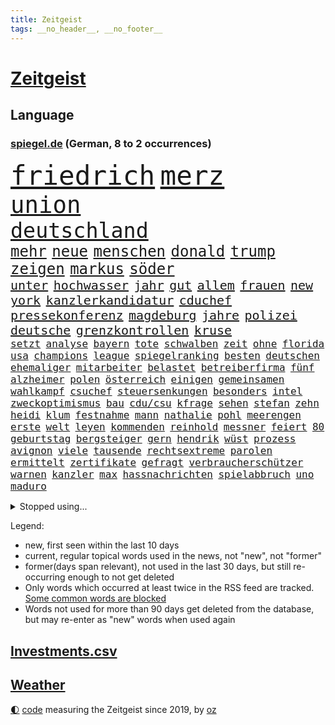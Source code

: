 ```yaml
---
title: Zeitgeist
tags: __no_header__, __no_footer__
---
```


# [Zeitgeist](https://oliz.io/zeitgeist/)

## Language

<h3><a href="https://www.spiegel.de" target="_blank">spiegel.de</a> (German, 8 to 2 occurrences)</h3>
<p style="font-family:monospace">
<span style="font-size:32pt"><a href="news_links.html#friedrich" class="current">friedrich</a></span>
<span style="font-size:32pt"><a href="news_links.html#merz" class="current">merz</a></span>
<br>
<span style="font-size:28pt"><a href="news_links.html#union" class="current">union</a></span>
<br>
<span style="font-size:25pt"><a href="news_links.html#deutschland" class="current">deutschland</a></span>
<br>
<span style="font-size:18pt"><a href="news_links.html#mehr" class="current">mehr</a></span>
<span style="font-size:18pt"><a href="news_links.html#neue" class="current">neue</a></span>
<span style="font-size:18pt"><a href="news_links.html#menschen" class="current">menschen</a></span>
<span style="font-size:18pt"><a href="news_links.html#donald" class="current">donald</a></span>
<span style="font-size:18pt"><a href="news_links.html#trump" class="current">trump</a></span>
<span style="font-size:18pt"><a href="news_links.html#zeigen" class="current">zeigen</a></span>
<span style="font-size:18pt"><a href="news_links.html#markus" class="current">markus</a></span>
<span style="font-size:18pt"><a href="news_links.html#söder" class="current">söder</a></span>
<br>
<span style="font-size:15pt"><a href="news_links.html#unter" class="current">unter</a></span>
<span style="font-size:15pt"><a href="news_links.html#hochwasser" class="current">hochwasser</a></span>
<span style="font-size:15pt"><a href="news_links.html#jahr" class="current">jahr</a></span>
<span style="font-size:15pt"><a href="news_links.html#gut" class="current">gut</a></span>
<span style="font-size:15pt"><a href="news_links.html#allem" class="current">allem</a></span>
<span style="font-size:15pt"><a href="news_links.html#frauen" class="current">frauen</a></span>
<span style="font-size:15pt"><a href="news_links.html#new" class="current">new</a></span>
<span style="font-size:15pt"><a href="news_links.html#york" class="current">york</a></span>
<span style="font-size:15pt"><a href="news_links.html#kanzlerkandidatur" class="current">kanzlerkandidatur</a></span>
<span style="font-size:15pt"><a href="news_links.html#cduchef" class="current">cduchef</a></span>
<span style="font-size:15pt"><a href="news_links.html#pressekonferenz" class="current">pressekonferenz</a></span>
<span style="font-size:15pt"><a href="news_links.html#magdeburg" class="current">magdeburg</a></span>
<span style="font-size:15pt"><a href="news_links.html#jahre" class="current">jahre</a></span>
<span style="font-size:15pt"><a href="news_links.html#polizei" class="current">polizei</a></span>
<span style="font-size:15pt"><a href="news_links.html#deutsche" class="current">deutsche</a></span>
<span style="font-size:15pt"><a href="news_links.html#grenzkontrollen" class="current">grenzkontrollen</a></span>
<span style="font-size:15pt"><a href="news_links.html#kruse" class="new">kruse</a></span>
<br>
<span style="font-size:12pt"><a href="news_links.html#setzt" class="current">setzt</a></span>
<span style="font-size:12pt"><a href="news_links.html#analyse" class="current">analyse</a></span>
<span style="font-size:12pt"><a href="news_links.html#bayern" class="current">bayern</a></span>
<span style="font-size:12pt"><a href="news_links.html#tote" class="current">tote</a></span>
<span style="font-size:12pt"><a href="news_links.html#schwalben" class="new">schwalben</a></span>
<span style="font-size:12pt"><a href="news_links.html#zeit" class="current">zeit</a></span>
<span style="font-size:12pt"><a href="news_links.html#ohne" class="current">ohne</a></span>
<span style="font-size:12pt"><a href="news_links.html#florida" class="current">florida</a></span>
<span style="font-size:12pt"><a href="news_links.html#usa" class="current">usa</a></span>
<span style="font-size:12pt"><a href="news_links.html#champions" class="current">champions</a></span>
<span style="font-size:12pt"><a href="news_links.html#league" class="current">league</a></span>
<span style="font-size:12pt"><a href="news_links.html#spiegelranking" class="new">spiegelranking</a></span>
<span style="font-size:12pt"><a href="news_links.html#besten" class="current">besten</a></span>
<span style="font-size:12pt"><a href="news_links.html#deutschen" class="current">deutschen</a></span>
<span style="font-size:12pt"><a href="news_links.html#ehemaliger" class="current">ehemaliger</a></span>
<span style="font-size:12pt"><a href="news_links.html#mitarbeiter" class="current">mitarbeiter</a></span>
<span style="font-size:12pt"><a href="news_links.html#belastet" class="current">belastet</a></span>
<span style="font-size:12pt"><a href="news_links.html#betreiberfirma" class="new">betreiberfirma</a></span>
<span style="font-size:12pt"><a href="news_links.html#fünf" class="current">fünf</a></span>
<span style="font-size:12pt"><a href="news_links.html#alzheimer" class="current">alzheimer</a></span>
<span style="font-size:12pt"><a href="news_links.html#polen" class="current">polen</a></span>
<span style="font-size:12pt"><a href="news_links.html#österreich" class="current">österreich</a></span>
<span style="font-size:12pt"><a href="news_links.html#einigen" class="current">einigen</a></span>
<span style="font-size:12pt"><a href="news_links.html#gemeinsamen" class="current">gemeinsamen</a></span>
<span style="font-size:12pt"><a href="news_links.html#wahlkampf" class="current">wahlkampf</a></span>
<span style="font-size:12pt"><a href="news_links.html#csuchef" class="current">csuchef</a></span>
<span style="font-size:12pt"><a href="news_links.html#steuersenkungen" class="current">steuersenkungen</a></span>
<span style="font-size:12pt"><a href="news_links.html#besonders" class="current">besonders</a></span>
<span style="font-size:12pt"><a href="news_links.html#intel" class="current">intel</a></span>
<span style="font-size:12pt"><a href="news_links.html#zweckoptimismus" class="new">zweckoptimismus</a></span>
<span style="font-size:12pt"><a href="news_links.html#bau" class="current">bau</a></span>
<span style="font-size:12pt"><a href="news_links.html#cdu/csu" class="current">cdu/csu</a></span>
<span style="font-size:12pt"><a href="news_links.html#kfrage" class="current">kfrage</a></span>
<span style="font-size:12pt"><a href="news_links.html#sehen" class="current">sehen</a></span>
<span style="font-size:12pt"><a href="news_links.html#stefan" class="current">stefan</a></span>
<span style="font-size:12pt"><a href="news_links.html#zehn" class="current">zehn</a></span>
<span style="font-size:12pt"><a href="news_links.html#heidi" class="current">heidi</a></span>
<span style="font-size:12pt"><a href="news_links.html#klum" class="current">klum</a></span>
<span style="font-size:12pt"><a href="news_links.html#festnahme" class="current">festnahme</a></span>
<span style="font-size:12pt"><a href="news_links.html#mann" class="current">mann</a></span>
<span style="font-size:12pt"><a href="news_links.html#nathalie" class="new">nathalie</a></span>
<span style="font-size:12pt"><a href="news_links.html#pohl" class="new">pohl</a></span>
<span style="font-size:12pt"><a href="news_links.html#meerengen" class="new">meerengen</a></span>
<span style="font-size:12pt"><a href="news_links.html#erste" class="current">erste</a></span>
<span style="font-size:12pt"><a href="news_links.html#welt" class="current">welt</a></span>
<span style="font-size:12pt"><a href="news_links.html#leyen" class="current">leyen</a></span>
<span style="font-size:12pt"><a href="news_links.html#kommenden" class="current">kommenden</a></span>
<span style="font-size:12pt"><a href="news_links.html#reinhold" class="current">reinhold</a></span>
<span style="font-size:12pt"><a href="news_links.html#messner" class="current">messner</a></span>
<span style="font-size:12pt"><a href="news_links.html#feiert" class="current">feiert</a></span>
<span style="font-size:12pt"><a href="news_links.html#80" class="current">80</a></span>
<span style="font-size:12pt"><a href="news_links.html#geburtstag" class="current">geburtstag</a></span>
<span style="font-size:12pt"><a href="news_links.html#bergsteiger" class="current">bergsteiger</a></span>
<span style="font-size:12pt"><a href="news_links.html#gern" class="current">gern</a></span>
<span style="font-size:12pt"><a href="news_links.html#hendrik" class="current">hendrik</a></span>
<span style="font-size:12pt"><a href="news_links.html#wüst" class="current">wüst</a></span>
<span style="font-size:12pt"><a href="news_links.html#prozess" class="current">prozess</a></span>
<span style="font-size:12pt"><a href="news_links.html#avignon" class="current">avignon</a></span>
<span style="font-size:12pt"><a href="news_links.html#viele" class="current">viele</a></span>
<span style="font-size:12pt"><a href="news_links.html#tausende" class="current">tausende</a></span>
<span style="font-size:12pt"><a href="news_links.html#rechtsextreme" class="current">rechtsextreme</a></span>
<span style="font-size:12pt"><a href="news_links.html#parolen" class="current">parolen</a></span>
<span style="font-size:12pt"><a href="news_links.html#ermittelt" class="current">ermittelt</a></span>
<span style="font-size:12pt"><a href="news_links.html#zertifikate" class="new">zertifikate</a></span>
<span style="font-size:12pt"><a href="news_links.html#gefragt" class="current">gefragt</a></span>
<span style="font-size:12pt"><a href="news_links.html#verbraucherschützer" class="current">verbraucherschützer</a></span>
<span style="font-size:12pt"><a href="news_links.html#warnen" class="current">warnen</a></span>
<span style="font-size:12pt"><a href="news_links.html#kanzler" class="current">kanzler</a></span>
<span style="font-size:12pt"><a href="news_links.html#max" class="current">max</a></span>
<span style="font-size:12pt"><a href="news_links.html#hassnachrichten" class="current">hassnachrichten</a></span>
<span style="font-size:12pt"><a href="news_links.html#spielabbruch" class="new">spielabbruch</a></span>
<span style="font-size:12pt"><a href="news_links.html#uno" class="current">uno</a></span>
<span style="font-size:12pt"><a href="news_links.html#maduro" class="current">maduro</a></span>
</p>
<details>
<summary>Stopped using...</summary>
<p class="former" style="font-size:12pt">
weitgehend(1427) ebenfalls(1426) vergeben(1426) 2015(1424) alpen(1424) anne(1424) persönliche(1424) rest(1424) verhandelt(1424) betroffene(1423) landkreis(1423) mittelmeer(1423) richterin(1423) identifiziert(1422) mediziner(1422) 2000(1421) angeblichen(1421) angeklagte(1420) fließt(1420) kritische(1420) weltweite(1420) wetter(1420) bedenken(1419) bestellt(1419) elfmeter(1419) kurzfristig(1419) anschließend(1418) gefährden(1418) niederländische(1418) schröder(1418) verkehrsminister(1418) verschiebt(1418) übergeben(1418) anleger(1417) beginnen(1417) bewegung(1417) facebook(1417) frankfurter(1417) londoner(1417) spdpolitiker(1417) südafrika(1417) verschieben(1417) anwälte(1416) aufgehoben(1416) beachten(1416) dokumente(1416) entwickelt(1416) lehnt(1416) weißen(1416) öffnen(1416) nutzer(1415) razzia(1415) signal(1415) bremer(1414) kräftig(1414) remis(1414) täglich(1414) verpasst(1414) europäer(1413) litauen(1413) nerven(1413) themen(1413) trainiert(1413) verteidigungsministerium(1413) party(1412) bestätigen(1411) senkt(1411) sinkt(1411) ebenso(1410) weder(1410) einreise(1408) irak(1408) vorstellen(1408) einschränkungen(1407) entwickeln(1407) berühmten(1406) bundesstaat(1406) traum(1405) achten(1404) euparlament(1402) nordkorea(1400) hoffnungen(1398) kokain(1396) projekte(1395) ausrüstung(1394) insolvenz(1392) niedrig(1388) rang(1388) kandidatur(1386) krisen(1386) training(1386) vorläufig(1383) afrikas(1382) überfall(1379) zdf(1377) überfordert(1375) geblieben(1374) sogenannten(1372) herausforderungen(1369) teuren(1369) dankt(1340) gewinne(1320) estland(1290) klimaaktivisten(1220) interessen(1219) militärische(1218) drohende(1179) serbien(1178) jahresende(1175) kleidung(1159) gesund(1126) umkämpften(1116) erkrankte(1112) befürwortet(1111) erhofft(1105) exil(1104) stehlen(1101) börsen(1096) angestellten(1086) immobilien(1084) fifa(1080) spezielle(1051) eingeführt(1050) lädt(1040) invasion(1003) kompromiss(1001) genehmigt(974) bat(970) hinzu(965) ergeben(943) gebiete(906) unmittelbar(901) 34(898) töchter(897) künstlerin(894) günstige(879) 48(873) fußballerinnen(871) anschuldigungen(856) schlamm(851) prominenten(843) budapest(831) exuspräsident(831) chefs(826) bedarf(821) iii(816) ulrich(814) 86(811) lob(811) jimmy(808) justizminister(805) osnabrück(803) spitzt(801) kämpferisch(783) digitale(781) erdbeben(780) zivile(765) äußerst(759) durchs(757) moderator(757) einladung(749) gott(733) verfassungsgericht(726) yorker(720) juristische(713) aufholjagd(710) kollege(710) katze(688) zweifeln(688) carter(683) erfüllen(681) alice(674) beantragen(668) einstige(651) abbauen(649) liberale(647) airbus(642) gedroht(640) vorbereitung(636) muster(627) gekündigt(626) verschafft(626) vulkan(626) jahresbeginn(623) reichsbürger(616) day(607) ussängerin(606) passanten(601) 18jähriger(595) ständig(585) übers(581) fahrbahn(580) heran(574) angestiegen(571) uefa(561) brauche(558) moskauer(552) stürzten(552) ausflug(549) 15jähriger(546) anlagen(543) wendepunkt(542) kassen(538) 40jähriger(536) bier(531) südwesten(525) angerichtet(522) existenz(521) schließung(521) glas(519) produkt(512) reuß(510) brachten(509) rahmen(502) nachts(491) evakuierung(478) vollem(478) auswirken(471) südkoreas(469) achtjährige(459) mohammed(458) interessenten(454) herkunft(451) fasziniert(441) festgestellt(441) moschee(441) rasen(441) rechtsextremer(440) philosoph(432) gesellschaftliche(427) stellenabbau(423) klagten(422) queere(421) eauto(416) entscheidende(416) nahostkonflikt(416) durchschnitt(411) schwitzen(408) unterbunden(408) nördlich(405) brandmauer(404) showdown(401) winde(390) dich(389) betriebe(386) schrecklichen(385) frank(384) airport(382) stoppte(382) trendwende(376) bargeld(374) schiitenmiliz(374) wolff(374) betrachten(373) usamerikanerin(369) beute(368) dirk(368) 42(367) 24jährige(366) superreiche(365) zypern(363) rechtsextremisten(362) eiffelturm(361) vorgang(357) erwachsenen(355) tvsender(355) verfahrens(355) karte(349) mützenich(347) rolf(347) sicherheitslage(345) gerald(344) kehrtwende(338) antisemitischer(337) emily(336) beschuldigt(333) klarer(333) raumstation(332) reifen(330) weitreichenden(330) mobbing(328) flüchtlingsunterkunft(327) ablehnung(326) affen(326) störungen(324) versuche(323) demos(321) leistete(321) taucht(321) sanierung(317) handball(315) israelischem(315) angeschlagen(310) 1990(309) schmerzen(309) dokument(304) spdpolitikerin(303) via(303) abschneiden(302) hilfslieferungen(301) liebäugelt(301) positioniert(300) israelgazanews(299) schlaf(298) finanzministerium(297) messungen(297) verwenden(297) fußballspieler(294) großvater(294) israelhamaskrieg(293) adam(292) aufzeichnungen(291) lebron(291) crown(289) bewaffneter(288) aussetzen(287) erfolgsserie(287) bombardiert(281) gibt’s(281) joel(281) netflixserie(281) strengen(280) geschenkt(279) hamasmassaker(279) gazakriegs(278) vollständige(277) anstehenden(276) passierte(275) elite(273) jacob(270) wackelt(269) genügend(268) kühe(266) regionalbahn(266) bereichen(265) geplantes(265) oscarpreisträgerin(263) einhaltung(262) ausgleich(261) trauen(260) finanzen(259) verdanken(259) rauch(257) playoffs(255) vereidigt(255) aufstellen(254) alkoholkonsum(252) starkwatzinger(250) timo(250) meeresspiegel(249) teamkollegen(247) mehrfamilienhaus(246) niklas(243) gebrannt(240) ärgern(239) aussteigen(237) ruiniert(237) house(234) 1997(232) b(231) seoul(231) herzinfarkt(229) format(227) niemals(225) wofür(224) spione(222) ferien(221) günstigeren(221) ehren(220) norweger(220) machtdemonstration(217) gegensteuern(216) satelliten(215) anmelden(214) handballer(213) bildungsministerin(212) great(212) notlandung(212) bedeckt(211) gespendet(211) festgenommener(209) mittleren(208) herausforderer(206) zeugnis(206) besetztes(205) parkinson(205) präsidentschaftskandidat(205) wilden(205) horrorfilm(204) prallte(204) athletinnen(203) unabhängigen(203) streng(202) asien(201) besonderer(201) gymnasium(201) kalte(201) konstruiert(199) rechtens(198) fraglich(197) karriereende(197) homosexualität(195) kehl(195) gerieten(193) marathon(193) pferd(193) witwe(193) missbrauchte(192) brot(191) oleksandr(191) 74(190) fragte(190) wiederum(190) oleg(189) zwölfjähriger(189) klette(188) großeltern(186) north(186) promille(184) julija(181) nawalnaja(181) storniert(181) free(180) lea(180) spielraum(180) kostenlosen(179) vorrücken(179) blitz(178) erhältlich(178) fälschlicherweise(177) lüge(177) kimmel(176) fotografiert(175) gewalttat(175) insolvenzen(175) erhielten(174) gummibärchen(174) tvshow(173) aufgegriffen(171) ehen(171) rollstuhl(171) anschließenden(170) blutbad(170) platzwunde(170) gleiche(169) klettert(169) boxen(168) heilbronn(168) khamenei(168) outfits(168) trinkwasser(168) wehr(168) drohe(167) cybersicherheit(166) schnelles(166) waymo(165) auftreten(164) vizepräsident(164) mischung(163) klassenerhalt(162) kriegsführung(162) puigdemont(162) bomben(161) fastfoodkette(159) camping(158) hetzt(158) obergrenze(158) spannung(157) überdurchschnittlich(157) aufsichtsrat(156) kulissen(156) ogunleye(156) gordon(155) widmet(155) beier(154) katalanische(153) parlaments(153) ausprobiert(152) therapie(151) verdächtig(151) ruhrgebiet(150) spende(150) unvermittelt(150) augenhöhe(149) störer(149) space(148) uswaffen(147) compactmagazins(146) noah(146) benehmen(145) elektromobilität(145) südeuropa(144) abgeriegelt(143) angebote(143) depressive(143) gesellschaftlichen(143) ioc(143) verläuft(143) übergriffen(142) holz(141) konstellation(141) verschütteten(141) gesprächskanäle(140) größtes(139) akut(138) avancierte(138) befördern(138) erholen(138) kostenlose(138) gemerkt(137) lachgas(137) neuigkeiten(137) geredet(136) kampfjet(136) angepasste(134) mitfavorit(134) beseitigen(133) birgit(133) ehrenpräsident(133) genf(133) luisa(133) toren(133) gewalttäter(132) sticht(132) zahlreicher(132) begegnungen(131) elfmeterschießen(131) wetterlage(131) bemühen(130) entschädigen(130) leitungen(130) selbstfahrende(130) ätna(130) befindlichkeiten(129) obdachlosen(129) seltenes(128) stromnetz(128) theoretisch(128) christopher(127) gewalttätigen(127) hindernis(127) kapazität(127) nächtliche(127) revidiert(127) sexszenen(127) amanda(126) begleiten(126) knox(126) moderation(126) parteispitze(126) psychiatrie(126) schmerzhaft(125) behindern(124) beleidigung(124) düsseldorfer(124) flüchtling(124) hofften(124) sergio(124) zuwachs(124) vergisst(123) wirt(123) koordinieren(122) abgeschaltet(121) beck(121) dschihadisten(121) laufender(121) römische(121) nehammer(120) sammelten(120) begrenzten(119) depression(119) jenen(119) usgericht(119) überragende(119) alkoholisierter(117) freunden(117) curry(116) stationierung(116) thronfolger(116) bildete(115) quälte(115) zahnarzt(115) erdgas(114) lennon(114) vertreibt(114) asche(112) heizt(111) ritt(111) marius(110) aufkommen(109) bnd(109) döner(109) abgelegt(108) gerüchten(108) unterhalten(108) bizarren(107) hagel(107) heimatstadt(107) sportlerinnen(107) zutrauen(107) dauereinsatz(106) gefühlte(106) mysteriösen(106) reichsbürgerprozess(106) späteren(106) strahlen(106) verlegen(106) überflutete(106) kulturgut(105) melissa(105) nirgendwo(105) überraschungen(105) brötchen(104) freedom(104) nutzten(104) gelieferte(103) holprig(103) inne(103) ubahnen(103) verbrenneraus(103) überschwemmte(103) emilia(102) erreichten(102) fußballmannschaft(102) russlandukrainenews(102) s(102) schulleitung(102) vollzug(102) fdppolitiker(101) freigekommen(101) topteam(101) alpinisten(100) kerstin(100) versetzen(100) 26jährige(99) doktor(99) memmingen(99) palästinensern(99) cheftrainer(98) tunesien(98) unterzeichnet(98) giffey(97) stiegen(97) ullrich(97) waschbären(97) linearen(96) scotland(96) toxische(96) vertraut(96) yard(96) umständen(95) knaus(94) willkür(94) reynolds(93) türkischer(93) wasserqualität(93) copernicus(92) erdrutschen(92) herford(92) manches(92) pokalsieg(92) verzeichnen(92) zivilen(92) einsatzkräften(91) graue(91) haushaltseinigung(91) kerle(91) marschieren(91) zugegeben(91) community(90) eignen(90) griechische(90) lebensraum(90) millionär(90) satellitennetzwerk(90) spielzeit(90) fehlgeburten(89) googles(89) hannes(89) italienerin(89) safe(89) wahlkampfauftritte(89) ameisen(88) führer(88) glaubte(88) matthew(88) regierungsbeteiligung(88) 23jähriger(87) bekundet(87) coolsten(87) evakuierungen(87) hansestadt(87) happy(87) henning(87) mehrjähriger(87) normaler(87) nördlichen(87) schlafzimmer(87) träume(87) 89jährige(86) bestrafung(86) bröckelt(86) einreisebestimmungen(86) erstligisten(86) esprit(86) gallant(86) parteiausschluss(86) yoav(86) allmählich(85) angebracht(85) ingrid(85) ukrainischem(85) zelebriert(85) begründen(84) pauschale(84) reichsbürgergruppe(84) 200000(83) abwehrspieler(83) blitzeinschlag(83) fußballtransferticker(83) irische(83) ruhnert(83) besteigt(82) entfalten(82) erzürnt(82) habt(82) helikopters(82) kugelstoßen(82) vereinzelt(82) verzaubert(82) blanchett(81) breaking(81) cate(81) geputscht(81) katalane(81) niedrigste(81) rohingya(81) cia(80) forensische(80) sportgeschichte(80) steigender(80) verrats(80) zugeben(80) bestohlen(79) dinosaurier(79) gewaltsamen(79) gressel(79) gustav(79) diebstahls(78) engagiert(78) exmitarbeiters(78) indische(78) weinten(78) arbeitsgericht(77) hitzewelle(77) liegenden(77) ssv(77) trümmern(77) urlaubsziel(77) 57jährigen(76) gabe(76) kriegsgebiet(76) kröv(76) love(76) profifußball(76) sperrgebiet(76) unabhängiger(76) aura(75) fortsetzen(75) gegröle(75) mannheimer(75) rechtsextremem(75) umgebung(75) erlangte(74) ermordeten(74) hackergruppe(74) innenverteidiger(74) lebensretter(74) lehnte(74) sonos(74) süddeutschland(74) wiederholten(74) remsmurrkreis(73) rich(73) bauunternehmer(72) beraubt(72) lampe(72) tiktokhype(72) vollständiger(72) zusehends(72) auszubauen(71) ganzer(71) hakenkreuz(71) r(71) sprengung(71) zeitplan(71) spuckt(70) tiefpunkt(70) völkerrecht(70) bundesverwaltungsgericht(69) enttäuschung(69) handvoll(69) hrubesch(69) neunjährige(69) postings(69) schiefgehen(69) darja(68) halsketten(68) kursanstieg(68) militärführung(68) stürmte(68) varfolomeev(68) verbundenheit(68) verstärken(68) basketballer(67) bemerkt(67) scheren(67) sportgymnastin(67) zoff(67) astronaut(66) ausverkaufte(66) cocacola(66) grüner(66) lgbtq+(66) räuscher(66) sklerose(66) vertrauliche(66) volkes(66) banker(65) bundesinnenministerium(65) bürgergeldempfänger(65) ftipleite(65) gravierender(65) leeren(65) orientierungslos(65) bedrohungslage(64) bewiesen(64) grönemeyer(64) kimaschinen(64) kümmert(64) ride(64) russin(64) usbasketballerinnen(64) beifahrer(63) belarussen(63) chiles(63) hardware(63) lebensphase(63) ofen(63) stillgelegt(63) winkel(63) followern(62) gedient(62) kümmern(62) annika(61) etappen(61) gedämpft(61) stalker(61) gelben(60) jedermann(60) kampfpause(60) panikattacke(60) popsängerin(60) verreisen(60) wählten(60) geschenktes(59) bahnhöfen(58) bezweckt(58) erotik(58) grundsatzentscheidung(58) obstplantage(58) ruhm(58) sommers(58) terrorgefahr(58) usmilitär(58) verliere(58) wissenschaftlern(58) 39jähriger(57) auftaktsieg(57) niederbayern(57) turniers(57) unberührt(57) angemessen(56) ariana(56) billige(56) passende(56) währenddessen(56) abwechslung(55) angezogen(55) beinaheabsturz(55) gewalttätigsten(55) gewählte(55) internetstar(55) oranje(55) rentenlücke(55) spandau(55) treffe(55) verwechselt(55) abrams(54) céline(54) dion(54) fähigkeiten(54) gracie(54) ländervergleich(54) riecht(54) stünden(54) eingekauft(53) erschüttern(53) fußballturniere(53) fünfmal(53) hauptverdächtiger(53) medikament(53) schwacher(53) stabilität(53) stade(53) unwettern(53) wehrte(53) favorisierten(52) landesminister(52) mannschaften(52) todesdrohungen(52) verirrte(52) arrangieren(51) ernster(51) fahrerlaubnis(51) gazastadt(51) immobilienpreise(51) kollabieren(51) russell(51) scheuen(51) angehalten(50) präzedenzfall(50) rettungsschwimmer(50) strenge(50) unnötigen(50) alternden(49) ardsommerinterview(49) fernsehduell(49) störaktion(49) fbiagentin(48) kühltürme(48) oscars(48) rafterrorist(48) relevanz(48) schattenseiten(48) sportarten(48) taylorswiftkonzert(48) geltenden(47) judith(47) parteivorstand(47) rudert(47) umsehen(47) verdienten(47) widersprechen(47) üppigen(47) birthday(46) entscheider(46) exweltmeister(46) größen(46) katastrophalem(46) militärexperte(46) veränderte(46) blitze(45) einsame(45) frankreichrundfahrt(45) gehweg(45) obdachloser(45) pekings(45) schlichtet(45) suchtgefahr(45) titelverteidigerin(45) vermisstenfall(45) zweifellos(45) masoud(44) pezeshkian(44) mechernich(43) orbáns(43) rechtsradikalen(43) streetartkünstler(43) wohnzimmer(43) 1300(42) erledigt(42) gelbes(42) klappte(42) ungültig(42) aufbruchstimmung(41) erschließen(41) kreativität(41) linkenspitze(41) teamkollegin(41) legendäres(40) nationalität(40) neulinge(40) nominieren(40) stiehlt(40) 440(39) aufleben(39) carles(39) magazins(39) rob(39) separatistenführer(39) vitaminen(39) abbrechen(38) nahal(38) oz(38) tony(38) wahlkampfteam(38) frisches(37) paramount(37) wunschspieler(37) auffallend(36) einschlug(36) iron(36) maiden(36) niedrigeren(36) ungern(36) barbershops(35) eingeklemmt(35) gelockert(35) grundsicherung(35) justizsystem(35) peilen(35) sortiert(35) sprintet(35) ötzi(35) aufzuholen(34) avatar(34) demokratin(34) friedliche(34) gepostet(34) philippinischen(34) usinflation(34) brauchte(33) gewitters(33) landesvater(33) mocromafia(33) süle(33) weiterbildung(33) blutspuren(32) buchungen(32) mordversuche(32) uspolitiker(32) agrarkonzern(31) baywa(31) fortsetzungen(31) gastronomen(31) wagners(31) wattenmeer(31) architekt(30) compactmagazin(30) compactverbot(30) detroit(30) kinokassen(30) knallhart(30) neuartige(30) orlow(30) rechtmäßigkeit(30) schulgebäude(30) selbstvertrauen(30) streits(30) tiergarten(30) unlängst(30) wednesday(30) 38jährigen(29) 55jähriger(29) anschlagsplänen(29) jauernig(29) lowe(29) seychellen(29) thiel(29) zerpflückt(29) zwillinge(29) allzu(28) londons(28) asphalt(27) compact(27) gemieden(27) geschirrspüler(27) infineon(27) miserables(27) nutze(27) vizekandidaten(27) cage(26) longlegs(26) nähert(26) dan(25) heldin(25) mushrooms(25) saied(25) verbaut(25) drohnenangriffen(24) folterte(24) indizien(24) sämtliche(24) zuständigen(24) änderung(24) arbeitslose(23) charité(23) chronisch(23) eigenheime(23) längerer(23) sportwettenanbieter(23) gleichnamige(22) heftiges(22) kunstwerke(22) mieterhöhungen(22) obdachlose(22) olympiaaus(22) rechtsextremes(22) vermächtnis(22) verzeihung(22) beschrieb(21) beschäftigung(21) embargo(21) feiertagen(21) gemobbt(21) geschwächt(21) hockeyspieler(21) hüten(21) schäfer(21) usbasketballer(21) übertreffen(21) aufhorchen(20) besteigen(20) irantreue(20) konfrontierte(20) malaika(20) mangels(20) mihambo(20) rohstoffe(20) thüringischen(20) weitspringerin(20) absolventen(19) drohnenattacke(19) kitsch(19) mitkommen(19) theorien(19) zone(19) golfturnier(18) kriege(18) olympiasieg(18) prozentsatz(18) renate(18) selbstversuch(18) uspräsidentschaftskandidat(18) varta(18) afghanischen(17) bruchsal(17) damon(17) erprobt(17) konserven(17) beachvolleyball(16) deadpool(16) fahrschüler(16) inspiriert(16) luca(16) pädagogen(16) velde(16) wissenstest(16) wolverine(16) bach(15) ermordung(15) iocpräsident(15) nordkoreanischen(15) olympiatag(15) olympionike(15) skurrilsten(15) sportliche(15) vergangenes(15) überträgt(15) blutspenden(14) dönerstreit(14) gebauten(14) kreiert(14) obdachlosigkeit(14) unnötig(14) abkühlung(13) avengers(13) bradley(13) downey(13) hochsommer(13) imane(13) khelif(13) leitungswasser(13) rassistisches(13) schattenkrieg(13) wettkämpfe(13) 82(12) fahndern(12) olympiadebüt(12) perseiden(12) wilder(12) carolina(11) charta(11) me/cfs(11) playlist(11) sportprogramm(11) überdosis(11)
</p>
</details>
<p>Legend:
<ul>
<li><span class="new">new</span>, first seen within the last 10 days</li>
<li><span class="current">current</span>, regular topical words used in the news, not "new", not "former"</li>
<li><span class="former">former(days span relevant)</span>, not used in the last 30 days, but still re-occurring enough to not get deleted</li>
<li>Only words which occurred at least twice in the RSS feed are tracked. <a href="language/filters.py">Some common words are blocked</a></li>
<li>Words not used for more than 90 days get deleted from the database, but may re-enter as "new" words when used again</li>
</ul>
</p>

## [Investments](investments.html)[.csv](investments.csv)

## [Weather](weather.html)

<footer>
<a href="javascript:toggleTheme()" class="nav">🌓</a>
<a href="https://github.com/ooz/zeitgeist">code</a> measuring the Zeitgeist since 2019, by <a href="https://oliz.io">oz</a>
</footer>
